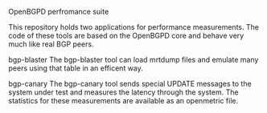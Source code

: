 OpenBGPD perfromance suite

This repository holds two applications for performance measurements.
The code of these tools are based on the OpenBGPD core and behave very much like real BGP peers.

bgp-blaster
The bgp-blaster tool can load mrtdump files and emulate many peers using that table in an efficent way.

bgp-canary
The bgp-canary tool sends special UPDATE messages to the system under test and measures the latency through the system.
The statistics for these measurements are available as an openmetric file.

